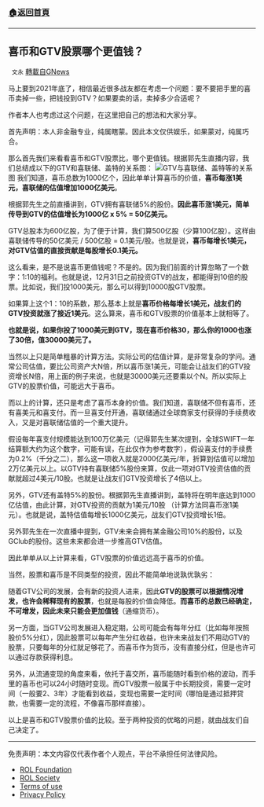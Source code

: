 ###  [:house:返回首頁](https://github.com/ourhimalayas/txt)
---


## 喜币和GTV股票哪个更值钱？
` 文永` [轉載自GNews](https://gnews.org/zh-hans/1673622/)

马上要到2021年底了，相信最近很多战友都在考虑一个问题：要不要把手里的喜币卖掉一些，把钱投到GTV？如果要卖的话，卖掉多少合适呢？

作者本人也考虑过这个问题，在这里把自己的想法和大家分享。

首先声明：本人非金融专业，纯属瞎蒙。因此本文仅供娱乐，如果蒙对，纯属巧合。



那么首先我们来看看喜币和GTV股票比，哪个更值钱。根据郭先生直播内容，我们总结成以下的GTV和喜联储、盖特的关系图：
![](https://assets.gnews.org/wp-content/uploads/2021/11/gtv-gettr.png)GTV与喜联储、盖特等的关系图
我们知道，喜币总数为1000亿个，因此单单计算喜币的价值，**喜币每涨1美元，喜联储的估值增加1000亿美元**。

根据郭先生之前直播讲到，GTV拥有喜联储5%的股份。**因此喜币涨1美元，简单传导到GTV的估值增长为1000亿 x 5% = 50亿美元。**

GTV总股本为600亿股，为了便于计算，我们算500亿股（少算100亿股）。这样由喜联储传导的50亿美元 / 500亿股 = 0.1美元/股。也就是说，**喜币每增长1美元，对GTV估值的直接贡献是每股增长0.1美元。**

这么看来，是不是说喜币更值钱呢？不是的。因为我们前面的计算忽略了一个数字：1:10的福利。也就是说，12月31日之前投资GTV的战友，都能得到10倍的股票。比如说，我们投1000美元，那么可以得到10000股GTV股票。

如果算上这个1：10的系数，那么基本上就是**喜币价格每增长1美元，战友们的GTV投资就涨了接近1美元**。这么算来，喜币和GTV股票的价值基本上就相等了。

**也就是说，如果你投了1000美元到GTV，现在喜币价格30，那么你的1000也涨了30倍，值30000美元了。**

当然以上只是简单粗暴的计算方法。实际公司的估值计算，是非常复杂的学问。通常公司估值，要比公司资产大N倍，所以喜币涨1美元，可能会让战友们的GTV投资增长N倍，用上面的例子来说，也就是30000美元还要乘以个N。所以实际上GTV的股票价值，可能远大于喜币。



而以上的计算，还只是考虑了喜币本身的价值。我们知道，喜联储不但有喜币，还有喜美元和喜支付。而一旦喜支付开通，喜联储通过全球商家支付获得的手续费收入，又是对喜联储估值的一个重大提升。

假设每年喜支付规模能达到100万亿美元（记得郭先生某次提到，全球SWIFT一年结算额大约为这个数字，可能有误，在此仅作为参考数字），假设喜支付的手续费为0.2%（千分之二），那么这一项收入就是2000亿美元/年，折算到估值可以增加2万亿美元以上。以GTV持有喜联储5%股份来算，仅此一项对GTV投资估值的贡献就超过4美元/10股。也就是让战友们GTV投资增长了4倍以上。



另外，GTV还有盖特5%的股份。根据郭先生直播讲到，盖特将在明年底达到1000亿估值，由此计算，对GTV投资的贡献为1美元/10股 （计算方法同喜币涨1美元）。也就是说，盖特估值每增长1000亿美元，战友们GTV投资增长1倍。

另外郭先生在一次直播中提到，GTV未来会拥有某金融公司10%的股份，以及GClub的股份。这些未来都会进一步推高GTV估值。



因此单单从以上计算来看，GTV股票的价值远远高于喜币的价值。



当然，股票和喜币是不同类型的投资，因此不能简单地说孰优孰劣：

随着GTV公司的发展，会有新的投资人进来，因此**GTV的股票可以根据情况增发，也许会稀释现有的股票**，也就是每股的价值会降低。**而喜币的总数已经确定，不可增发，因此未来只能会更加值钱**（通缩货币）。

另一方面，当GTV公司发展进入稳定期，公司可能会有每年分红（比如每年按照股价5%分红），因此股票可以每年产生分红收益，也许未来战友们不用动GTV的股票，只要每年的分红就足够花了。而喜币作为货币，没有直接分红，但是也许可以通过存款获得利息。

另外，从流通变现的角度来看，依托于喜交所，喜币能随时看到价格的波动，而手里的喜币也可以24小时随时变现。而GTV股票一般属于中长期投资，需要一定时间（一般要2、3年）才能看到收益，变现也需要一定时间（哪怕是通过抵押贷款，也需要一定的流程，不像喜币那样直接）。



以上是喜币和GTV股票价值的比较。至于两种投资的优略的问题，就由战友们自己决定了。

* * *

 

免责声明：本文内容仅代表作者个人观点，平台不承担任何法律风险。

- [ROL Foundation](https://rolfoundation.org/)
- [ROL Society](https://rolsociety.org/)
- [Terms of use](https://gnews.org/terms-of-use-3/)
- [Privacy Policy](https://gnews.org/privacy-policy/)
